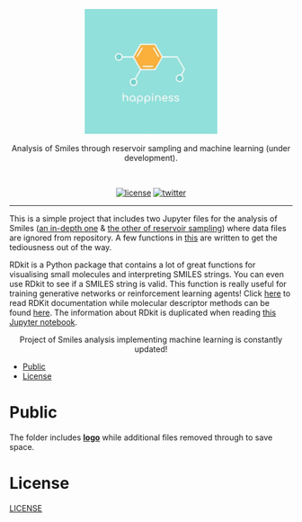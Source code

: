 <p align=center>
  <img height="222px" src="https://github.com/aurimas13/Smiles/blob/main/Public/happiness.jpeg"/>
</p>
<p align=center>
  Analysis of Smiles through reservoir sampling and machine learning (under development).
</p>
<br>
<p align=center>
  <a href="https://github.com/aurimas13/Chemical-analysis/blob/main/LICENSE"><img alt="license" src="https://img.shields.io/npm/l/express"></a>
  <a href="https://twitter.com/aurimasnausedas"><img alt="twitter" src="https://img.shields.io/twitter/follow/aurimasnausedas?style=social"/></a>
</p>

------

This is a simple project that includes two Jupyter files for the analysis of Smiles ([an in-depth one](https://github.com/aurimas13/Smiles/blob/main/Smiles_v1.ipynb) & [the other of reservoir sampling](https://github.com/aurimas13/Smiles/blob/main/Smiles_reservoir_sampling.ipynb)) where data files are ignored from repository. A few functions in [this](https://github.com/aurimas13/Smiles/blob/main/Smiles_v1.ipynb) are written to get the tediousness out of the way.
    
RDkit is a Python package that contains a lot of great functions for visualising small molecules and interpreting SMILES strings. You can even use RDkit to see if a SMILES string is valid. This function is really useful for training generative networks or reinforcement learning agents! Click [here](https://www.rdkit.org/docs/GettingStartedInPython.html) to read RDKit documentation while molecular descriptor methods can be found [here](https://www.rdkit.org/docs/source/rdkit.Chem.Descriptors.html). The information about RDkit is duplicated when reading [this Jupyter notebook](https://github.com/aurimas13/Smiles/blob/main/Smiles_v1.ipynb).

<p align="center">
  Project of Smiles analysis implementing machine learning is constantly updated!
</p>

- [Public](#Public)
- [License](#License)

# Public

The folder includes [**logo**](hhttps://github.com/aurimas13/Smiles/blob/main/Public/happiness.jpeg) while additional files removed through to save space.
    
# License

[LICENSE](https://github.com/aurimas13/Smiles/blob/main/LICENSE)
